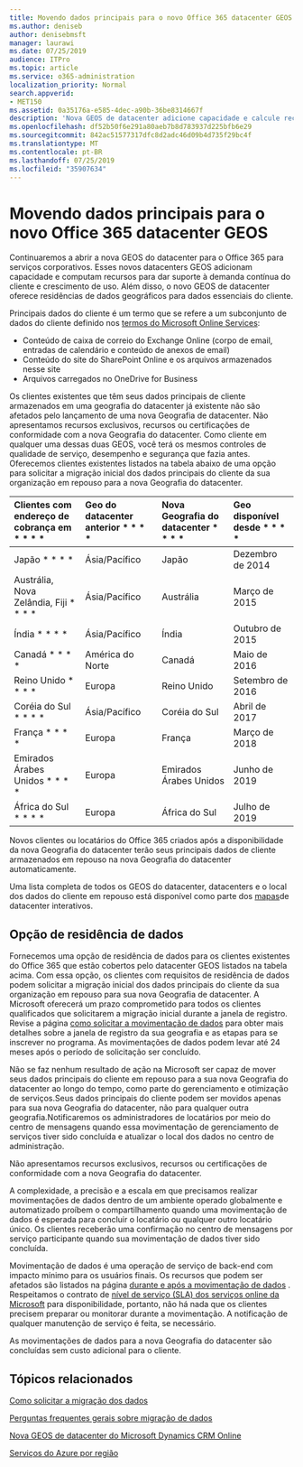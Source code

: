 ```yaml
---
title: Movendo dados principais para o novo Office 365 datacenter GEOS
ms.author: deniseb
author: denisebmsft
manager: laurawi
ms.date: 07/25/2019
audience: ITPro
ms.topic: article
ms.service: o365-administration
localization_priority: Normal
search.appverid:
- MET150
ms.assetid: 0a35176a-e585-4dec-a90b-36be8314667f
description: 'Nova GEOS de datacenter adicione capacidade e calcule recursos para dar suporte à demanda contínua do cliente e crescimento de uso. Além disso, o novo GEOS de datacenter oferece residências de dados geográficos para dados essenciais do cliente. Principais dados do cliente é um termo que se refere a um subconjunto de dados do cliente definido nos termos do Microsoft Online Services: conteúdo da caixa de correio do Exchange Online (corpo de email, entradas de calendário e conteúdo de anexos de email) e conteúdo do site do SharePoint Online e os arquivos armazenados nesse site e arquivos carregados no OneDrive for Business.'
ms.openlocfilehash: df52b50f6e291a80aeb7b8d783937d225bfb6e29
ms.sourcegitcommit: 842ac51577317dfc8d2adc46d09b4d735f29bc4f
ms.translationtype: MT
ms.contentlocale: pt-BR
ms.lasthandoff: 07/25/2019
ms.locfileid: "35907634"
---
```

# <a name="moving-core-data-to-new-office-365-datacenter-geos"></a>Movendo dados principais para o novo Office 365 datacenter GEOS

Continuaremos a abrir a nova GEOS do datacenter para o Office 365 para serviços corporativos. Esses novos datacenters GEOS adicionam capacidade e computam recursos para dar suporte à demanda contínua do cliente e crescimento de uso. Além disso, o novo GEOS de datacenter oferece residências de dados geográficos para dados essenciais do cliente. 

Principais dados do cliente é um termo que se refere a um subconjunto de dados do cliente definido nos [termos do Microsoft Online Services](https://go.microsoft.com/fwlink/p/?LinkID=249048): 
- Conteúdo de caixa de correio do Exchange Online (corpo de email, entradas de calendário e conteúdo de anexos de email)
- Conteúdo do site do SharePoint Online e os arquivos armazenados nesse site
- Arquivos carregados no OneDrive for Business 
  
Os clientes existentes que têm seus dados principais de cliente armazenados em uma geografia do datacenter já existente não são afetados pelo lançamento de uma nova Geografia de datacenter. Não apresentamos recursos exclusivos, recursos ou certificações de conformidade com a nova Geografia do datacenter. Como cliente em qualquer uma dessas duas GEOS, você terá os mesmos controles de qualidade de serviço, desempenho e segurança que fazia antes. Oferecemos clientes existentes listados na tabela abaixo de uma opção para solicitar a migração inicial dos dados principais do cliente da sua organização em repouso para a nova Geografia do datacenter.
  
|Clientes com endereço de cobrança em * * * *|Geo do datacenter anterior * * * *|Nova Geografia do datacenter * * * *|Geo disponível desde * * * *|
|:-----|:-----|:-----|:-----|
|Japão * * * *| Ásia/Pacífico | Japão | Dezembro de 2014 |
|Austrália, Nova Zelândia, Fiji * * * *| Ásia/Pacífico | Austrália | Março de 2015 |
|Índia * * * *| Ásia/Pacífico | Índia | Outubro de 2015 |
|Canadá * * * *| América do Norte | Canadá | Maio de 2016 |
|Reino Unido * * * *| Europa | Reino Unido | Setembro de 2016 |
|Coréia do Sul * * * *| Ásia/Pacífico | Coréia do Sul | Abril de 2017 |
|França * * * *| Europa | França | Março de 2018 |
|Emirados Árabes Unidos * * * *| Europa | Emirados Árabes Unidos | Junho de 2019 |
|África do Sul * * * *| Europa | África do Sul | Julho de 2019 |
  
Novos clientes ou locatários do Office 365 criados após a disponibilidade da nova Geografia do datacenter terão seus principais dados de cliente armazenados em repouso na nova Geografia do datacenter automaticamente.
  
Uma lista completa de todos os GEOS do datacenter, datacenters e o local dos dados do cliente em repouso está disponível como parte dos [mapas](https://office.com/datamaps)de datacenter interativos. 
  
## <a name="data-residency-option"></a>Opção de residência de dados

Fornecemos uma opção de residência de dados para os clientes existentes do Office 365 que estão cobertos pelo datacenter GEOS listados na tabela acima. Com essa opção, os clientes com requisitos de residência de dados podem solicitar a migração inicial dos dados principais do cliente da sua organização em repouso para sua nova Geografia de datacenter.  A Microsoft oferecerá um prazo comprometido para todos os clientes qualificados que solicitarem a migração inicial durante a janela de registro.  Revise a página [como solicitar a movimentação de dados](request-your-data-move.md) para obter mais detalhes sobre a janela de registro da sua geografia e as etapas para se inscrever no programa.  As movimentações de dados podem levar até 24 meses após o período de solicitação ser concluído.

Não se faz nenhum resultado de ação na Microsoft ser capaz de mover seus dados principais do cliente em repouso para a sua nova Geografia do datacenter ao longo do tempo, como parte do gerenciamento e otimização de serviços.Seus dados principais do cliente podem ser movidos apenas para sua nova Geografia do datacenter, não para qualquer outra geografia.Notificaremos os administradores de locatários por meio do centro de mensagens quando essa movimentação de gerenciamento de serviços tiver sido concluída e atualizar o local dos dados no centro de administração.
   
Não apresentamos recursos exclusivos, recursos ou certificações de conformidade com a nova Geografia do datacenter.
    
A complexidade, a precisão e a escala em que precisamos realizar movimentações de dados dentro de um ambiente operado globalmente e automatizado proíbem o compartilhamento quando uma movimentação de dados é esperada para concluir o locatário ou qualquer outro locatário único. Os clientes receberão uma confirmação no centro de mensagens por serviço participante quando sua movimentação de dados tiver sido concluída. 
    
Movimentação de dados é uma operação de serviço de back-end com impacto mínimo para os usuários finais. Os recursos que podem ser afetados são listados na página [durante e após a movimentação de dados](during-and-after-your-data-move.md) . Respeitamos o contrato de [nível de serviço (SLA) dos serviços online da Microsoft](https://go.microsoft.com/fwlink/p/?LinkId=523897) para disponibilidade, portanto, não há nada que os clientes precisem preparar ou monitorar durante a movimentação. A notificação de qualquer manutenção de serviço é feita, se necessário. 

As movimentações de dados para a nova Geografia do datacenter são concluídas sem custo adicional para o cliente.
    
## <a name="related-topics"></a>Tópicos relacionados 
 
[Como solicitar a migração dos dados](request-your-data-move.md)
    
[Perguntas frequentes gerais sobre migração de dados](data-move-faq.md)
  
[Nova GEOS de datacenter do Microsoft Dynamics CRM Online](https://go.microsoft.com/fwlink/p/?Linkid=615924)
  
[Serviços do Azure por região](https://azure.microsoft.com/en-us/regions/)
